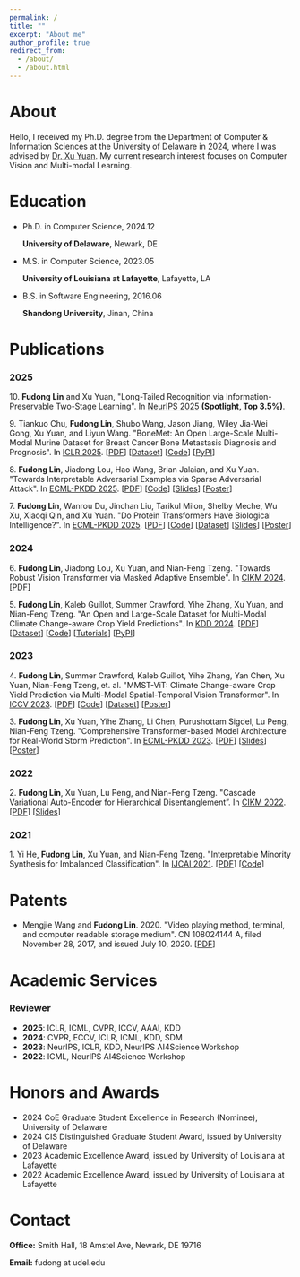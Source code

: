 ```yaml
---
permalink: /
title: ""
excerpt: "About me"
author_profile: true
redirect_from: 
  - /about/
  - /about.html
---
```


# About

Hello, I received my Ph.D. degree from the Department of Computer & Information Sciences at the University of Delaware in 2024, where I was advised by [Dr. Xu Yuan](https://people.cmix.louisiana.edu/yuan/index.html). My current research interest focuses on Computer Vision and Multi-modal Learning.



# Education

- Ph.D. in Computer Science, 2024.12

  **University of Delaware**,  Newark, DE

- M.S. in Computer Science, 2023.05
  
  **University of Louisiana at Lafayette**,  Lafayette, LA

- B.S. in Software Engineering, 2016.06

  **Shandong University**, Jinan, China





# Publications

### 2025
10\. **Fudong Lin** and Xu Yuan, "Long-Tailed Recognition via Information-Preservable Two-Stage Learning". In [NeurIPS 2025](https://neurips.cc/Conferences/2025) **(Spotlight, Top 3.5%)**.

9\. Tiankuo Chu, **Fudong Lin**, Shubo Wang, Jason Jiang, Wiley Jia-Wei Gong, Xu Yuan, and Liyun Wang. "BoneMet: An Open Large-Scale Multi-Modal Murine Dataset for Breast Cancer Bone Metastasis Diagnosis and Prognosis". In [ICLR 2025](https://iclr.cc/Conferences/2025). 
[[PDF](https://openreview.net/pdf?id=YH4M1Tbxfz)]
[[Dataset](https://huggingface.co/datasets/BoneMet/BoneMet)]
[[Code](https://github.com/Tiankuo528/BoneMet)]
[[PyPI](https://pypi.org/project/BoneMet/)]

8\. **Fudong Lin**, Jiadong Lou, Hao Wang, Brian Jalaian, and Xu Yuan. "Towards Interpretable Adversarial Examples via Sparse Adversarial Attack". In [ECML-PKDD 2025](https://ecmlpkdd.org/2025/). 
[[PDF](https://arxiv.org/pdf/2506.06701?)]
[[Code](https://github.com/fudong03/SparseAttack)]
[[Slides](https://docs.google.com/presentation/d/1LgGMbMjB_r3EQpF6y11SC7mYAMVdI4DK/edit?usp=drive_link&ouid=103745443181082855630&rtpof=true&sd=true)]
[[Poster](https://docs.google.com/presentation/d/1_kBXb4Q8buEpAWsEN9UTl2vFj5--8vBZ/edit?usp=drive_link&ouid=103745443181082855630&rtpof=true&sd=true)]

7\. **Fudong Lin**, Wanrou Du, Jinchan Liu, Tarikul Milon, Shelby Meche, Wu Xu, Xiaoqi Qin, and Xu Yuan. "Do Protein Transformers Have Biological Intelligence?". In [ECML-PKDD 2025](https://ecmlpkdd.org/2025/). [[PDF](https://arxiv.org/pdf/2506.17250)]
[[Code](https://github.com/fudong03/BioIntelligence)]
[[Dataset](https://huggingface.co/datasets/Protein-FN/Protein-FN)]
[[Slides](https://docs.google.com/presentation/d/1NqiNDX63RVaf65hdudLWv0IjBPwMzoTD/edit?usp=drive_link&ouid=103745443181082855630&rtpof=true&sd=true)]
[[Poster](https://docs.google.com/presentation/d/1bq45-oVMF2Ik6p7Qwe2doui_3HJborii/edit?usp=drive_link&ouid=103745443181082855630&rtpof=true&sd=true)]

### 2024
6\. **Fudong Lin**, Jiadong Lou, Xu Yuan, and Nian-Feng Tzeng. "Towards Robust Vision Transformer via Masked Adaptive Ensemble". In [CIKM 2024](https://cikm2024.org/). [[PDF](https://dl.acm.org/doi/10.1145/3627673.3679750)]

5\. **Fudong Lin**, Kaleb Guillot, Summer Crawford, Yihe Zhang, Xu Yuan, and Nian-Feng Tzeng. "An Open and Large-Scale Dataset for Multi-Modal Climate Change-aware Crop Yield Predictions". In [KDD 2024](https://kdd2024.kdd.org/). [[PDF](https://dl.acm.org/doi/10.1145/3637528.3671536)]
[[Dataset](https://huggingface.co/datasets/CropNet/CropNet)]
[[Code](https://github.com/fudonglin/CropNet)]
[[Tutorials](https://github.com/fudonglin/CropNet?tab=readme-ov-file#tutorials)]
[[PyPI](https://pypi.org/project/cropnet/)]


### 2023

4\. **Fudong Lin**, Summer Crawford, Kaleb Guillot, Yihe Zhang, Yan Chen, Xu Yuan, Nian-Feng Tzeng, et. al. "MMST-ViT: Climate
Change-aware Crop Yield Prediction via Multi-Modal Spatial-Temporal Vision Transformer". In [ICCV 2023](https://iccv2023.thecvf.com/). [[PDF](https://openaccess.thecvf.com/content/ICCV2023/papers/Lin_MMST-ViT_Climate_Change-aware_Crop_Yield_Prediction_via_Multi-Modal_Spatial-Temporal_Vision_ICCV_2023_paper.pdf)]
[[Code](https://github.com/fudong03/MMST-ViT)]
[[Dataset](https://huggingface.co/datasets/fudong03/Tiny-CropNet/tree/main)]
[[Poster](https://drive.google.com/file/d/13qprtxue-jmps9MYMg8lEnEgrXVlmuSh/view?usp=drive_link)]

3\. **Fudong Lin**, Xu Yuan, Yihe Zhang, Li Chen, Purushottam Sigdel, Lu Peng, Nian-Feng Tzeng. "Comprehensive Transformer-based Model Architecture for Real-World Storm Prediction". In [ECML-PKDD 2023](https://2023.ecmlpkdd.org/). [[PDF](https://drive.google.com/file/d/16tmlKF7rH3F43FwGr7Ib0O0EOMoakJgL/view?usp=drive_link)] 
[[Slides](https://docs.google.com/presentation/d/1bOnVm6DX1P_L1td_S2W1Ojx4hBDzuPKc/edit?usp=drive_link&ouid=103745443181082855630&rtpof=true&sd=true)] 
[[Poster](https://drive.google.com/file/d/1sqW-D1g7xkcxk2oUXqPOv_sgWH--pH0t/view?usp=drive_link)]

### 2022

2\. **Fudong Lin**, Xu Yuan, Lu Peng, and Nian-Feng Tzeng. "Cascade Variational Auto-Encoder for Hierarchical
  Disentanglement”. In [CIKM 2022](https://www.cikm2022.org/). [[PDF](https://dl.acm.org/doi/pdf/10.1145/3511808.3557254)]
  [[Slides](https://docs.google.com/presentation/d/1IDR9bi8yh0tjtjmQfrjjFDtyU-XffXRt/edit?usp=drive_link&ouid=103745443181082855630&rtpof=true&sd=true)]


### 2021

1\. Yi He, **Fudong Lin**, Xu Yuan, and Nian-Feng Tzeng. "Interpretable Minority Synthesis for Imbalanced Classification". In [IJCAI 2021](https://ijcai-21.org/). [[PDF](https://www.ijcai.org/proceedings/2021/0350.pdf)] [[Code](https://github.com/fudonglin/IMSIC)]



# Patents

- Mengjie Wang and **Fudong Lin**. 2020. "Video playing method, terminal, and computer readable storage medium".
CN 108024144 A, filed November 28, 2017, and issued July 10, 2020. [[PDF](https://patentimages.storage.googleapis.com/cc/18/48/9873970a1c3d21/CN108024144A.pdf)]



# Academic Services

### Reviewer
- **2025**: ICLR, ICML, CVPR, ICCV, AAAI, KDD 
- **2024**: CVPR, ECCV, ICLR, ICML, KDD, SDM
- **2023**: NeurIPS, ICLR, KDD, NeurIPS AI4Science Workshop
- **2022**: ICML, NeurIPS AI4Science Workshop

# Honors and Awards
- 2024 CoE Graduate Student Excellence in Research (Nominee), University of Delaware
- 2024 CIS Distinguished Graduate Student Award, issued by University of Delaware
- 2023 Academic Excellence Award, issued by University of Louisiana at Lafayette
- 2022 Academic Excellence Award, issued by University of Louisiana at Lafayette



# Contact

**Office:**  Smith Hall, 18 Amstel Ave, Newark, DE 19716

**Email:** fudong at udel.edu
